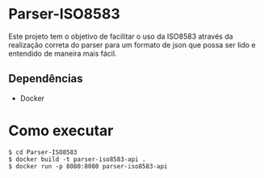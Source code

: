 # Parser-ISO8583
Este projeto tem o objetivo de facilitar o uso da ISO8583 através da realização correta do parser para um formato de json que possa ser lido e entendido de maneira mais fácil.

## Dependências
- Docker

# Como executar
```
$ cd Parser-ISO8583
$ docker build -t parser-iso8583-api .
$ docker run -p 8080:8080 parser-iso8583-api
```